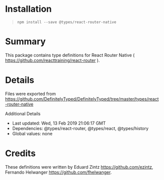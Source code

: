 # Installation
> `npm install --save @types/react-router-native`

# Summary
This package contains type definitions for React Router Native ( https://github.com/reacttraining/react-router ).

# Details
Files were exported from https://github.com/DefinitelyTyped/DefinitelyTyped/tree/master/types/react-router-native

Additional Details
 * Last updated: Wed, 13 Feb 2019 21:06:17 GMT
 * Dependencies: @types/react-router, @types/react, @types/history
 * Global values: none

# Credits
These definitions were written by Eduard Zintz <https://github.com/ezintz>, Fernando Helwanger <https://github.com/fhelwanger>.

